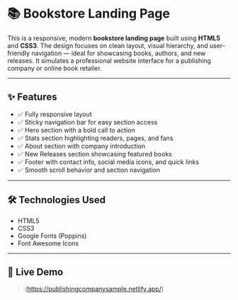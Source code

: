 # 📚 Bookstore Landing Page

This is a responsive, modern **bookstore landing page** built using **HTML5** and **CSS3**. The design focuses on clean layout, visual hierarchy, and user-friendly navigation — ideal for showcasing books, authors, and new releases. It simulates a professional website interface for a publishing company or online book retailer.

---

## ✨ Features

- ✅ Fully responsive layout  
- ✅ Sticky navigation bar for easy section access  
- ✅ Hero section with a bold call to action  
- ✅ Stats section highlighting readers, pages, and fans  
- ✅ About section with company introduction  
- ✅ New Releases section showcasing featured books  
- ✅ Footer with contact info, social media icons, and quick links  
- ✅ Smooth scroll behavior and section navigation  

---

## 🛠️ Technologies Used

- HTML5  
- CSS3  
- Google Fonts (Poppins)  
- Font Awesome Icons  

---


## 🔗 Live Demo

> (https://publishingcompanysample.netlify.app/)


